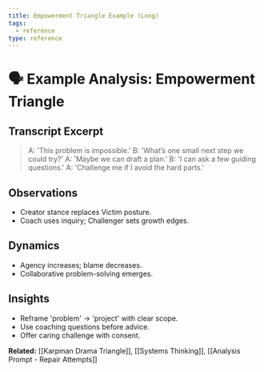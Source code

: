 ```yaml
---
title: Empowerment Triangle Example (Long)
tags:
  - reference
type: reference
---
```


<!-- @format -->

# 🗣 Example Analysis: Empowerment Triangle

## Transcript Excerpt

> A: 'This problem is impossible.' B: 'What’s one small next step we could try?' A:
> 'Maybe we can draft a plan.' B: 'I can ask a few guiding questions.' A: 'Challenge me
> if I avoid the hard parts.'

## Observations

- Creator stance replaces Victim posture.
- Coach uses inquiry; Challenger sets growth edges.

## Dynamics

- Agency increases; blame decreases.
- Collaborative problem-solving emerges.

## Insights

- Reframe 'problem' → 'project' with clear scope.
- Use coaching questions before advice.
- Offer caring challenge with consent.

**Related:** [[Karpman Drama Triangle]], [[Systems Thinking]],
[[Analysis Prompt - Repair Attempts]]
